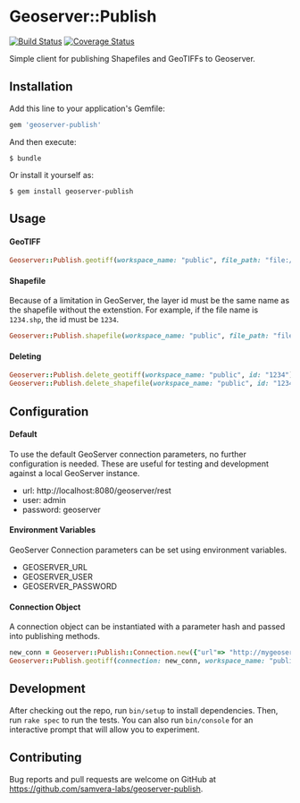 # Geoserver::Publish

[![Build Status](https://img.shields.io/travis/samvera-labs/geoserver-publish/master.svg)](https://travis-ci.org/samvera-labs/geoserver-publish)
[![Coverage Status](https://img.shields.io/coveralls/samvera-labs/geoserver-publish/master.svg)](https://coveralls.io/github/samvera-labs/geoserver-publish?branch=master)

Simple client for publishing Shapefiles and GeoTIFFs to Geoserver.

## Installation

Add this line to your application's Gemfile:

```ruby
gem 'geoserver-publish'
```

And then execute:

    $ bundle

Or install it yourself as:

    $ gem install geoserver-publish

## Usage

#### GeoTIFF

```ruby
Geoserver::Publish.geotiff(workspace_name: "public", file_path: "file:///path/on/geoserver/raster.tif", id: "1234", title: "GeoTiff Title")
```

#### Shapefile

Because of a limitation in GeoServer, the layer id  must be the same name as the shapefile without the extenstion. For example, if the file name is `1234.shp`, the id must be `1234`.

```ruby
Geoserver::Publish.shapefile(workspace_name: "public", file_path: "file:///path/on/geoserver/1234.shp", id: "1234", title: "Shapefile Title")
```

#### Deleting

```Ruby
Geoserver::Publish.delete_geotiff(workspace_name: "public", id: "1234")
Geoserver::Publish.delete_shapefile(workspace_name: "public", id: "1234")
```

## Configuration

#### Default

To use the default GeoServer connection parameters, no further configuration is needed. These are useful for testing and development against a local GeoServer instance.

 - url: http://localhost:8080/geoserver/rest
 - user: admin
 - password: geoserver


#### Environment Variables

GeoServer Connection parameters can be set using environment variables.

  - GEOSERVER_URL
  - GEOSERVER_USER
  - GEOSERVER_PASSWORD

#### Connection Object

A connection object can be instantiated with a parameter hash and passed into publishing methods.

```ruby
new_conn = Geoserver::Publish::Connection.new({"url"=> "http://mygeoserver.com:8181/geoserver/rest", "user" => "admin_user", "password" => "supersecret"})
Geoserver::Publish.geotiff(connection: new_conn, workspace_name: "public", file_path: "file:///path/on/geoserver/raster.tif", id: "1234", title: "GeoTiff Title")
```

## Development

After checking out the repo, run `bin/setup` to install dependencies. Then, run `rake spec` to run the tests. You can also run `bin/console` for an interactive prompt that will allow you to experiment.

## Contributing

Bug reports and pull requests are welcome on GitHub at https://github.com/samvera-labs/geoserver-publish.
